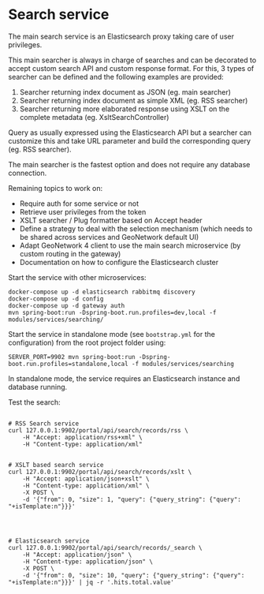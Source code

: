 # Search service

The main search service is an Elasticsearch proxy taking care of user privileges.

This main searcher is always in charge of searches and can be decorated to accept custom search API and custom response format. For this, 3 types of searcher can be defined and the following examples are provided:

1. Searcher returning index document as JSON (eg. main searcher)
1. Searcher returning index document as simple XML (eg. RSS searcher)
1. Searcher returning more elaborated response using XSLT on the complete metadata (eg. XsltSearchController)

Query as usually expressed using the Elasticsearch API but a searcher can customize this and take URL parameter and build the corresponding query (eg. RSS searcher).

The main searcher is the fastest option and does not require any database connection.


Remaining topics to work on:
* Require auth for some service or not 
* Retrieve user privileges from the token
* XSLT searcher / Plug formatter based on Accept header
* Define a strategy to deal with the selection mechanism (which needs to be shared across services and GeoNetwork default UI) 
* Adapt GeoNetwork 4 client to use the main search microservice (by custom routing in the gateway)
* Documentation on how to configure the Elasticsearch cluster 


Start the service with other microservices:
```shell script
docker-compose up -d elasticsearch rabbitmq discovery 
docker-compose up -d config
docker-compose up -d gateway auth
mvn spring-boot:run -Dspring-boot.run.profiles=dev,local -f modules/services/searching/
```


Start the service in standalone mode (see `bootstrap.yml` for the configuration) from the root project folder using:
```
SERVER_PORT=9902 mvn spring-boot:run -Dspring-boot.run.profiles=standalone,local -f modules/services/searching
```
In standalone mode, the service requires an Elasticsearch instance and database running.



Test the search:
```shell script

# RSS Search service 
curl 127.0.0.1:9902/portal/api/search/records/rss \
    -H "Accept: application/rss+xml" \
    -H "Content-type: application/xml" 


# XSLT based search service 
curl 127.0.0.1:9902/portal/api/search/records/xslt \
    -H "Accept: application/json+xslt" \
    -H "Content-type: application/xml" \
    -X POST \
    -d '{"from": 0, "size": 1, "query": {"query_string": {"query": "+isTemplate:n"}}}'




# Elasticsearch service
curl 127.0.0.1:9902/portal/api/search/records/_search \
    -H "Accept: application/json" \
    -H "Content-type: application/json" \
    -X POST \
    -d '{"from": 0, "size": 10, "query": {"query_string": {"query": "+isTemplate:n"}}}' | jq -r '.hits.total.value'
```